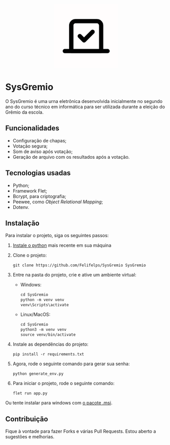 <p align="center">
    <img src="/assets/icon.png" alt="Logo" width=200 height=200>
</p>

# SysGremio

O SysGremio é uma urna eletrônica desenvolvida inicialmente no segundo ano do curso técnico em informática para ser utilizada durante a eleição do Grêmio da escola.

## Funcionalidades

- Configuração de chapas;
- Votação segura;
- Som de aviso após votação;
- Geração de arquivo com os resultados após a votação.

## Tecnologias usadas

- Python;
- Framework Flet;
- Bcrypt, para criptografia;
- Peewee, como *Object Relational Mapping*;
- Dotenv.

## Instalação

Para instalar o projeto, siga os seguintes passos:

1. [Instale o python](https://www.python.org/downloads/) mais recente em sua máquina
2. Clone o projeto:

    ```
    git clone https://github.com/Felifelps/SysGremio SysGremio
    ```

3. Entre na pasta do projeto, crie e ative um ambiente virtual:

    - Windows:

        ```
        cd SysGremio
        python -m venv venv
        venv\Scripts\activate
        ```

    - Linux/MacOS:

        ```
        cd SysGremio
        python3 -m venv venv
        source venv/bin/activate
        ```

4. Instale as dependências do projeto:

    ```
    pip install -r requirements.txt
    ```

5. Agora, rode o seguinte comando para gerar sua senha:

    ```
    python generate_env.py
    ```

6. Para iniciar o projeto, rode o seguinte comando:

    ```
    flet run app.py
    ```

Ou tente instalar para windows com [o pacote .msi](/windows).

## Contribuição

Fique à vontade para fazer Forks e várias Pull Requests. Estou aberto a sugestões e melhorias.